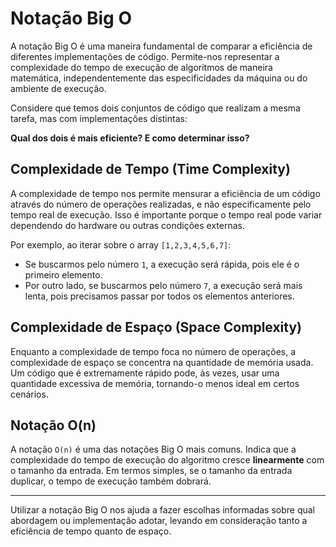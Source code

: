 # Notação Big O

A notação Big O é uma maneira fundamental de comparar a eficiência de diferentes implementações de código. Permite-nos representar a complexidade do tempo de execução de algoritmos de maneira matemática, independentemente das especificidades da máquina ou do ambiente de execução.

Considere que temos dois conjuntos de código que realizam a mesma tarefa, mas com implementações distintas:


**Qual dos dois é mais eficiente? E como determinar isso?**

## Complexidade de Tempo (Time Complexity)

A complexidade de tempo nos permite mensurar a eficiência de um código através do número de operações realizadas, e não especificamente pelo tempo real de execução. Isso é importante porque o tempo real pode variar dependendo do hardware ou outras condições externas.

Por exemplo, ao iterar sobre o array `[1,2,3,4,5,6,7]`:

- Se buscarmos pelo número `1`, a execução será rápida, pois ele é o primeiro elemento.
- Por outro lado, se buscarmos pelo número `7`, a execução será mais lenta, pois precisamos passar por todos os elementos anteriores.

## Complexidade de Espaço (Space Complexity)

Enquanto a complexidade de tempo foca no número de operações, a complexidade de espaço se concentra na quantidade de memória usada. Um código que é extremamente rápido pode, às vezes, usar uma quantidade excessiva de memória, tornando-o menos ideal em certos cenários.

## Notação O(n)

A notação `O(n)` é uma das notações Big O mais comuns. Indica que a complexidade do tempo de execução do algoritmo cresce **linearmente** com o tamanho da entrada. Em termos simples, se o tamanho da entrada duplicar, o tempo de execução também dobrará.

---

Utilizar a notação Big O nos ajuda a fazer escolhas informadas sobre qual abordagem ou implementação adotar, levando em consideração tanto a eficiência de tempo quanto de espaço.
